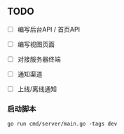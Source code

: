 
## TODO
- [ ] 编写后台API / 首页API
- [ ] 编写视图页面
- [ ] 对接服务器终端
- [ ] 通知渠道
- [ ] 上线/离线通知


### 启动脚本
```shell
go run cmd/server/main.go -tags dev
```
